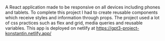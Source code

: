 A React application made to be responsive on all devices including phones and tablets.
To complete this project I had to create reusable components which receive styles and information through props.
The project used a lot of css practices such as flex and grid, media queries and reusable variables.
This app is deployed on netlify at https://gpt3-project-konstantin.netlify.app/
